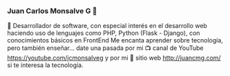 ### Juan Carlos Monsalve G 👋 

🔭 Desarrollador de software, con especial interés en el desarrollo web haciendo uso de lenguajes como PHP, Python (Flask - Django), con conocimientos básicos en FrontEnd Me encanta aprender sobre tecnología, pero también enseñar... date una pasada por mi 📺 canal de YouTube https://youtube.com/jcmonsalveg y por mi 📝 sitio web http://juancmg.com/ si te interesa la tecnología. 

<!--
**jcmonsalveg/jcmonsalveg** is a ✨ _special_ ✨ repository because its `README.md` (this file) appears on your GitHub profile.

Here are some ideas to get you started:


- 🌱 I’m currently learning ...
- 👯 I’m looking to collaborate on ...
- 🤔 I’m looking for help with ...
- 💬 Ask me about ...
- 📫 How to reach me: ...
- 😄 Pronouns: ...
- ⚡ Fun fact: ...
-->
